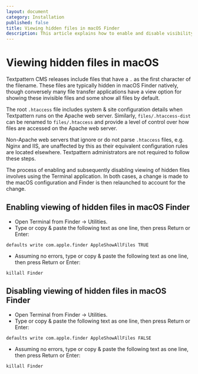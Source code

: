 ```yaml
---
layout: document
category: Installation
published: false
title: Viewing hidden files in macOS Finder
description: This article explains how to enable and disable visibility of hidden files in macOS Finder.
---
```


# Viewing hidden files in macOS

Textpattern CMS releases include files that have a `.` as the first character of the filename. These files are typically hidden in macOS Finder natively, though conversely many file transfer applications have a view option for showing these invisible files and some show all files by default.

The root `.htaccess` file includes system & site configuration details when Textpattern runs on the Apache web server. Similarly, `files/.htaccess-dist` can be renamed to `files/.htaccess` and provide a level of control over how files are accessed on the Apache web server.

Non-Apache web servers that ignore or do not parse `.htaccess` files, e.g. Nginx and IIS, are unaffected by this as their equivalent configuration rules are located elsewhere. Textpattern administrators are not required to follow these steps.

The process of enabling and subsequently disabling viewing of hidden files involves using the Terminal application. In both cases, a change is made to the macOS configuration and Finder is then relaunched to account for the change.

## Enabling viewing of hidden files in macOS Finder

* Open Terminal from Finder &rarr; Utilities.
* Type or copy & paste the following text as one line, then press Return or Enter:

~~~ shell
defaults write com.apple.finder AppleShowAllFiles TRUE
~~~

* Assuming no errors, type or copy & paste the following text as one line, then press Return or Enter:

~~~ shell
killall Finder
~~~

## Disabling viewing of hidden files in macOS Finder

* Open Terminal from Finder &rarr; Utilities.
* Type or copy & paste the following text as one line, then press Return or Enter:

~~~ shell
defaults write com.apple.finder AppleShowAllFiles FALSE
~~~

* Assuming no errors, type or copy & paste the following text as one line, then press Return or Enter:

~~~ shell
killall Finder
~~~

